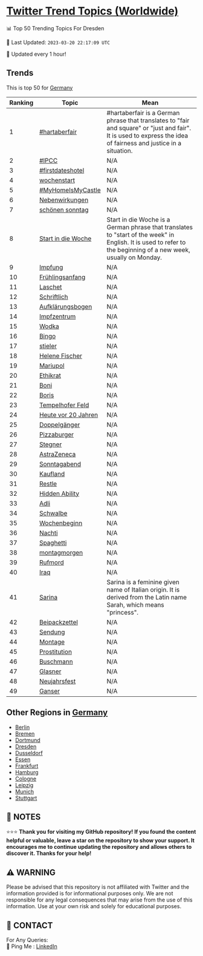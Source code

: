 [Twitter Trend Topics (Worldwide)](https://github.com/ErcinDedeoglu/Twitter-Trend-Topics)
==========


📊 Top 50 Trending Topics For Dresden

📆 Last Updated: `2023-03-20 22:17:09 UTC`

🔧 Updated every 1 hour!


## Trends

This is top 50 for [Germany](</Germany>)

| Ranking | Topic | Mean |
| ------- | ------------ | ------------ |
| 1 | [#hartaberfair](http://twitter.com/search?q=%23hartaberfair) | #hartaberfair is a German phrase that translates to "fair and square" or "just and fair". It is used to express the idea of fairness and justice in a situation. |
| 2 | [#IPCC](http://twitter.com/search?q=%23IPCC) | N/A |
| 3 | [#firstdateshotel](http://twitter.com/search?q=%23firstdateshotel) | N/A |
| 4 | [wochenstart](http://twitter.com/search?q=wochenstart) | N/A |
| 5 | [#MyHomeIsMyCastle](http://twitter.com/search?q=%23MyHomeIsMyCastle) | N/A |
| 6 | [Nebenwirkungen](http://twitter.com/search?q=Nebenwirkungen) | N/A |
| 7 | [schönen sonntag](http://twitter.com/search?q=sch%c3%b6nen+sonntag) | N/A |
| 8 | [Start in die Woche](http://twitter.com/search?q=Start+in+die+Woche) | Start in die Woche is a German phrase that translates to "start of the week" in English. It is used to refer to the beginning of a new week, usually on Monday. |
| 9 | [Impfung](http://twitter.com/search?q=Impfung) | N/A |
| 10 | [Frühlingsanfang](http://twitter.com/search?q=Fr%c3%bchlingsanfang) | N/A |
| 11 | [Laschet](http://twitter.com/search?q=Laschet) | N/A |
| 12 | [Schriftlich](http://twitter.com/search?q=Schriftlich) | N/A |
| 13 | [Aufklärungsbogen](http://twitter.com/search?q=Aufkl%c3%a4rungsbogen) | N/A |
| 14 | [Impfzentrum](http://twitter.com/search?q=Impfzentrum) | N/A |
| 15 | [Wodka](http://twitter.com/search?q=Wodka) | N/A |
| 16 | [Bingo](http://twitter.com/search?q=Bingo) | N/A |
| 17 | [stieler](http://twitter.com/search?q=stieler) | N/A |
| 18 | [Helene Fischer](http://twitter.com/search?q=Helene+Fischer) | N/A |
| 19 | [Mariupol](http://twitter.com/search?q=Mariupol) | N/A |
| 20 | [Ethikrat](http://twitter.com/search?q=Ethikrat) | N/A |
| 21 | [Boni](http://twitter.com/search?q=Boni) | N/A |
| 22 | [Boris](http://twitter.com/search?q=Boris) | N/A |
| 23 | [Tempelhofer Feld](http://twitter.com/search?q=Tempelhofer+Feld) | N/A |
| 24 | [Heute vor 20 Jahren](http://twitter.com/search?q=Heute+vor+20+Jahren) | N/A |
| 25 | [Doppelgänger](http://twitter.com/search?q=Doppelg%c3%a4nger) | N/A |
| 26 | [Pizzaburger](http://twitter.com/search?q=Pizzaburger) | N/A |
| 27 | [Stegner](http://twitter.com/search?q=Stegner) | N/A |
| 28 | [AstraZeneca](http://twitter.com/search?q=AstraZeneca) | N/A |
| 29 | [Sonntagabend](http://twitter.com/search?q=Sonntagabend) | N/A |
| 30 | [Kaufland](http://twitter.com/search?q=Kaufland) | N/A |
| 31 | [Restle](http://twitter.com/search?q=Restle) | N/A |
| 32 | [Hidden Ability](http://twitter.com/search?q=Hidden+Ability) | N/A |
| 33 | [Adli](http://twitter.com/search?q=Adli) | N/A |
| 34 | [Schwalbe](http://twitter.com/search?q=Schwalbe) | N/A |
| 35 | [Wochenbeginn](http://twitter.com/search?q=Wochenbeginn) | N/A |
| 36 | [Nachti](http://twitter.com/search?q=Nachti) | N/A |
| 37 | [Spaghetti](http://twitter.com/search?q=Spaghetti) | N/A |
| 38 | [montagmorgen](http://twitter.com/search?q=montagmorgen) | N/A |
| 39 | [Rufmord](http://twitter.com/search?q=Rufmord) | N/A |
| 40 | [Iraq](http://twitter.com/search?q=Iraq) | N/A |
| 41 | [Sarina](http://twitter.com/search?q=Sarina) | Sarina is a feminine given name of Italian origin. It is derived from the Latin name Sarah, which means "princess". |
| 42 | [Beipackzettel](http://twitter.com/search?q=Beipackzettel) | N/A |
| 43 | [Sendung](http://twitter.com/search?q=Sendung) | N/A |
| 44 | [Montage](http://twitter.com/search?q=Montage) | N/A |
| 45 | [Prostitution](http://twitter.com/search?q=Prostitution) | N/A |
| 46 | [Buschmann](http://twitter.com/search?q=Buschmann) | N/A |
| 47 | [Glasner](http://twitter.com/search?q=Glasner) | N/A |
| 48 | [Neujahrsfest](http://twitter.com/search?q=Neujahrsfest) | N/A |
| 49 | [Ganser](http://twitter.com/search?q=Ganser) | N/A |



## Other Regions in [Germany](</Germany>)

* [Berlin](</Germany/Berlin.md>)
* [Bremen](</Germany/Bremen.md>)
* [Dortmund](</Germany/Dortmund.md>)
* [Dresden](</Germany/Dresden.md>)
* [Dusseldorf](</Germany/Dusseldorf.md>)
* [Essen](</Germany/Essen.md>)
* [Frankfurt](</Germany/Frankfurt.md>)
* [Hamburg](</Germany/Hamburg.md>)
* [Cologne](</Germany/Cologne.md>)
* [Leipzig](</Germany/Leipzig.md>)
* [Munich](</Germany/Munich.md>)
* [Stuttgart](</Germany/Stuttgart.md>)



## 📝 NOTES

⭐⭐⭐ **Thank you for visiting my GitHub repository! If you found the content helpful or valuable, leave a star on the repository to show your support. It encourages me to continue updating the repository and allows others to discover it. Thanks for your help!**


## ⚠️ WARNING

Please be advised that this repository is not affiliated with Twitter and the information provided is for informational purposes only. We are not responsible for any legal consequences that may arise from the use of this information. Use at your own risk and solely for educational purposes.


## 📨 CONTACT

 For Any Queries:  
            🏓 Ping Me : [LinkedIn](https://www.linkedin.com/in/ercindedeoglu/)
